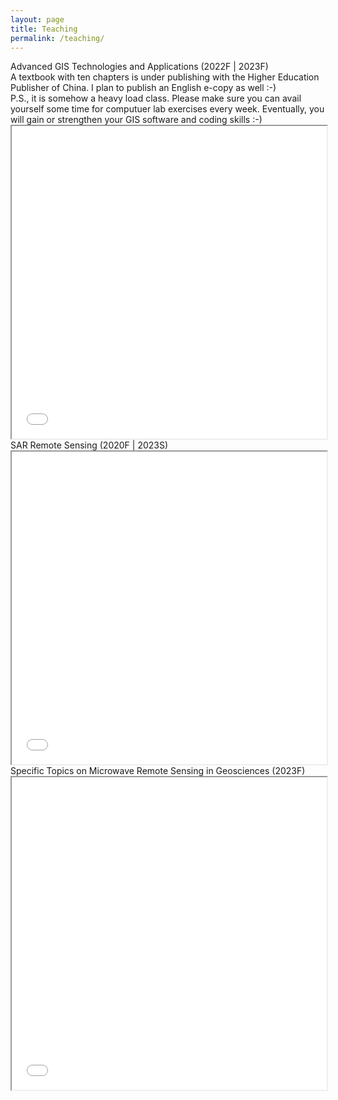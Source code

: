 ```yaml
---
layout: page
title: Teaching
permalink: /teaching/
---
```


<html lang="en">

<head>
    <meta charset="UTF-8">
    <meta http-equiv="X-UA-Compatible" content="IE=edge">
    <meta name="viewport" content="width=device-width, initial-scale=1.0">
</head>

<body>
<h>
    Advanced GIS Technologies and Applications (2022F | 2023F)
    <br>
    A textbook with ten chapters is under publishing with the Higher Education Publisher of China. I plan to publish an English e-copy as well :-) 
    <br>
    P.S., it is somehow a heavy load class. Please make sure you can avail yourself some time for computuer lab exercises every week. Eventually, you will gain or strengthen your GIS software and coding skills :-)
</h>
<iframe src="/teaching/GIS高级技术与应用2024Syllabus.pdf" width="100%" height="500px"></iframe>
<h>
    SAR Remote Sensing (2020F | 2023S)
</h>
<iframe src="/teaching/SARRemoteSensing2023Syllabus.pdf" width="100%" height="500px"></iframe>
<h>
    Specific Topics on Microwave Remote Sensing in Geosciences (2023F)
</h>
<iframe src="/teaching/微波遥感地学应用专题2023Syllabus.pdf" width="100%" height="500px"></iframe>

</body>

</html>


